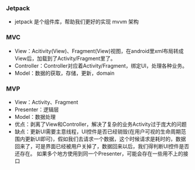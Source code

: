 ### Jetpack
* jetpack 是个组件库，帮助我们更好的实现 mvvm 架构

### MVC
* View：Acitivity(View)、Fragment(View)视图，在android里xml布局转成View后，加载到了Activity/Fragment里了。
* Controller：Controller对应着Activity/Fragment，绑定UI，处理各种业务。
* Model：数据的获取，存储，更新，domain

### MVP
* View：Activity、Fragment
* Presenter：逻辑层
* Model：数据处理
* 优点：剥离了View和Controller，解决了复杂的业务Activity过于庞大的问题
* 缺点：更新UI需要主意线程，UI控件是否已经销毁(在用户可视的生命周期范围内更新UI即可)，假如我们去请求一个数据，这个时候请求是耗时的，数据回来了，可是界面已经被用户关掉了，数据回来以后，我们得判断UI控件是否还存在。 如果多个地方使用到同一个Presenter，可能会存在一些用不上的接口